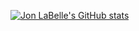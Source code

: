 [![Jon LaBelle's GitHub stats](https://github-readme-stats.vercel.app/api?username=jonlabelle&show_icons=true&theme=tokyonight)](#)
